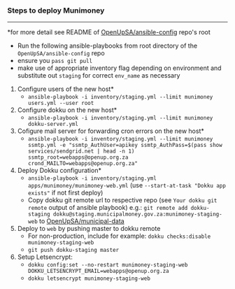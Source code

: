 ### Steps to deploy Munimoney
_____________________________

*for more detail see README of [OpenUpSA/ansible-config](https://github.com/OpenUpSA/ansible-config) repo's root
  - Run the following ansible-playbooks from root directory of the `OpenUpSA/ansible-config` repo
  - ensure you `pass git pull`
  - make use of appropriate inventory flag depending on environment and substitute out `staging` for correct `env_name` as necessary

1. Configure users of the new host*
   - `ansible-playbook -i inventory/staging.yml --limit munimoney users.yml --user root`
2. Configure dokku on the new host*
   - `ansible-playbook -i inventory/staging.yml --limit munimoney dokku-server.yml`
3. Cofigure mail server for forwarding cron errors on the new host*
   - `ansible-playbook -i inventory/staging.yml --limit munimoney ssmtp.yml -e "ssmtp_AuthUser=apikey ssmtp_AuthPass=$(pass show services/sendgrid.net | head -n 1) ssmtp_root=webapps@openup.org.za crond_MAILTO=webapps@openup.org.za"`
4. Deploy Dokku configuration*
   - `ansible-playbook -i inventory/staging.yml apps/munimoney/munimoney-web.yml` (use `--start-at-task "Dokku app exists"` if not first deploy)
   - Copy dokku git remote url to respective repo (see `Your dokku git remote` output of ansible playbook)
   e.g.: `git remote add dokku-staging dokku@staging.municipalmoney.gov.za:munimoney-staging-web` to [OpenUpSA/municipal-data](https://github.com/OpenUpSA/municipal-data)
5. Deploy to `web` by pushing master to dokku remote
   - For non-production, include for example: `dokku checks:disable munimoney-staging-web`
   - `git push dokku-staging master`
6. Setup Letsencrypt:
   - `dokku config:set --no-restart munimoney-staging-web DOKKU_LETSENCRYPT_EMAIL=webapps@openup.org.za`
   - `dokku letsencrypt munimoney-staging-web`
